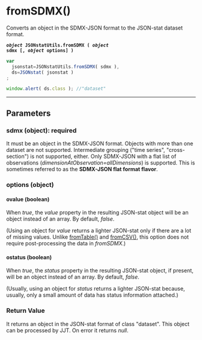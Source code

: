 # fromSDMX()

Converts an object in the SDMX-JSON format to the JSON-stat dataset format.

**<code><i>object</i> JSONstatUtils.fromSDMX ( <i>object</i> sdmx [, <i>object</i> options] )
</code>**

```js
var
  jsonstat=JSONstatUtils.fromSDMX( sdmx ),
  ds=JSONstat( jsonstat )
;

window.alert( ds.class ); //"dataset"
```

***

## Parameters

### sdmx (object): required

It must be an object in the SDMX-JSON format. Objects with more than one dataset are not supported. Intermediate grouping ("time series", "cross-section") is not supported, either. Only SDMX-JSON with a flat list of observations (*dimensionAtObservation=allDimensions*) is supported. This is sometimes referred to as the **SDMX-JSON flat format flavor**.

### options (object)

#### ovalue (boolean)

When *true*, the *value* property in the resulting JSON-stat object will be an object instead of an array. By default, *false*.

(Using an object for *value* returns a lighter JSON-stat only if there are a lot of missing values. Unlike [fromTable()](https://github.com/badosa/JSON-stat/blob/master/utils/fromtable.md) and [fromCSV()](https://github.com/badosa/JSON-stat/blob/master/utils/fromcsv.md), this option does not require post-processing the data in *fromSDMX*.)

#### ostatus (boolean)

When *true*, the *status* property in the resulting JSON-stat object, if present, will be an object instead of an array. By default, *false*.

(Usually, using an object for *status* returns a lighter JSON-stat because, usually, only a small amount of data has status information attached.)

### Return Value

It returns an object in the JSON-stat format of class "dataset". This object can be processed by JJT. On error it returns *null*.
